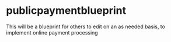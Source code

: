 # publicpaymentblueprint
This will be a blueprint for others to edit on an as needed basis, to implement online payment processing
